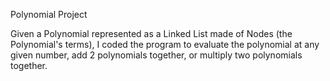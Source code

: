 Polynomial Project

Given a Polynomial represented as a Linked List made of Nodes (the Polynomial's terms), I coded the program to evaluate the polynomial at any given number, add 2 polynomials together, or multiply two polynomials together. 
